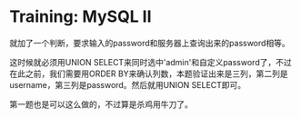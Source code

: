 # Training: MySQL II

就加了一个判断，要求输入的password和服务器上查询出来的password相等。

这时候就必须用UNION SELECT来同时选中'admin'和自定义password了，不过在此之前，我们需要用ORDER BY来确认列数，本题验证出来是三列，第二列是username，第三列是password。然后就用UNION SELECT即可。

第一题也是可以这么做的，不过算是杀鸡用牛刀了。
